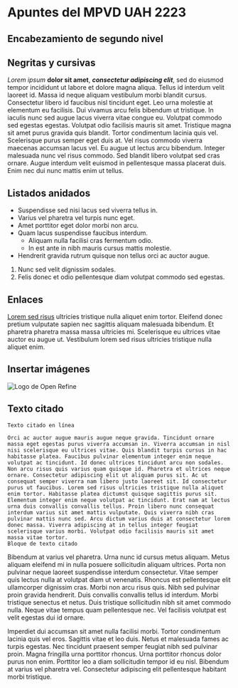 # Apuntes del MPVD UAH 2223
## Encabezamiento de segundo nivel

## Negritas y cursivas
*Lorem ipsum* **dolor sit amet**, ***consectetur adipiscing elit***, sed do eiusmod tempor incididunt ut labore et dolore magna aliqua. Tellus id interdum velit laoreet id. Massa id neque aliquam vestibulum morbi blandit cursus. Consectetur libero id faucibus nisl tincidunt eget. Leo urna molestie at elementum eu facilisis. Dui vivamus arcu felis bibendum ut tristique. In iaculis nunc sed augue lacus viverra vitae congue eu. Volutpat commodo sed egestas egestas. Volutpat odio facilisis mauris sit amet. Tristique magna sit amet purus gravida quis blandit. Tortor condimentum lacinia quis vel. Scelerisque purus semper eget duis at. Vel risus commodo viverra maecenas accumsan lacus vel. Eu augue ut lectus arcu bibendum. Integer malesuada nunc vel risus commodo. Sed blandit libero volutpat sed cras ornare. Augue interdum velit euismod in pellentesque massa placerat duis. Enim nec dui nunc mattis enim ut tellus.

## Listados anidados
- Suspendisse sed nisi lacus sed viverra tellus in.
- Varius vel pharetra vel turpis nunc eget.
- Amet porttitor eget dolor morbi non arcu.
- Quam lacus suspendisse faucibus interdum.
  - Aliquam nulla facilisi cras fermentum odio.
  - In est ante in nibh mauris cursus mattis molestie.
-  Hendrerit gravida rutrum quisque non tellus orci ac auctor augue.
  1.  Nunc sed velit dignissim sodales.
  2.  Felis donec et odio pellentesque diam volutpat commodo sed egestas.
## Enlaces
[Lorem sed risus](https://mpvd.es) ultricies tristique nulla aliquet enim tortor. Eleifend donec pretium vulputate sapien nec sagittis aliquam malesuada bibendum. Et pharetra pharetra massa massa ultricies mi. Scelerisque eu ultrices vitae auctor eu augue ut. Vestibulum lorem sed risus ultricies tristique nulla aliquet enim.

## Insertar imágenes
![Logo de Open Refine](https://d33wubrfki0l68.cloudfront.net/3c988a78f4ddfdf4302932d866feda499368476d/d1ae7/img/openrefine_logo.svg)

## Texto citado
`Texto citado en línea`

```
Orci ac auctor augue mauris augue neque gravida. Tincidunt ornare massa eget egestas purus viverra accumsan in. Viverra accumsan in nisl nisi scelerisque eu ultrices vitae. Quis blandit turpis cursus in hac habitasse platea. Faucibus pulvinar elementum integer enim neque volutpat ac tincidunt. Id donec ultrices tincidunt arcu non sodales. Non arcu risus quis varius quam quisque id. Pharetra et ultrices neque ornare. Consectetur adipiscing elit ut aliquam purus sit. Ac ut consequat semper viverra nam libero justo laoreet sit. Id consectetur purus ut faucibus. Lorem sed risus ultricies tristique nulla aliquet enim tortor. Habitasse platea dictumst quisque sagittis purus sit. Elementum integer enim neque volutpat ac tincidunt. Erat nam at lectus urna duis convallis convallis tellus. Proin libero nunc consequat interdum varius sit amet mattis vulputate. Quis viverra nibh cras pulvinar mattis nunc sed. Arcu dictum varius duis at consectetur lorem donec massa. Viverra adipiscing at in tellus integer feugiat scelerisque varius morbi. Volutpat odio facilisis mauris sit amet massa vitae tortor.
Bloque de texto citado
```

Bibendum at varius vel pharetra. Urna nunc id cursus metus aliquam. Metus aliquam eleifend mi in nulla posuere sollicitudin aliquam ultrices. Porta non pulvinar neque laoreet suspendisse interdum consectetur. Vitae semper quis lectus nulla at volutpat diam ut venenatis. Rhoncus est pellentesque elit ullamcorper dignissim cras. Morbi non arcu risus quis. Nibh sed pulvinar proin gravida hendrerit. Duis convallis convallis tellus id interdum. Morbi tristique senectus et netus. Duis tristique sollicitudin nibh sit amet commodo nulla. Neque vitae tempus quam pellentesque nec. Vel facilisis volutpat est velit egestas dui id ornare.

Imperdiet dui accumsan sit amet nulla facilisi morbi. Tortor condimentum lacinia quis vel eros. Sagittis vitae et leo duis. Netus et malesuada fames ac turpis egestas. Nec tincidunt praesent semper feugiat nibh sed pulvinar proin. Magna fringilla urna porttitor rhoncus. Urna porttitor rhoncus dolor purus non enim. Porttitor leo a diam sollicitudin tempor id eu nisl. Bibendum at varius vel pharetra vel. Consectetur adipiscing elit pellentesque habitant morbi tristique.

